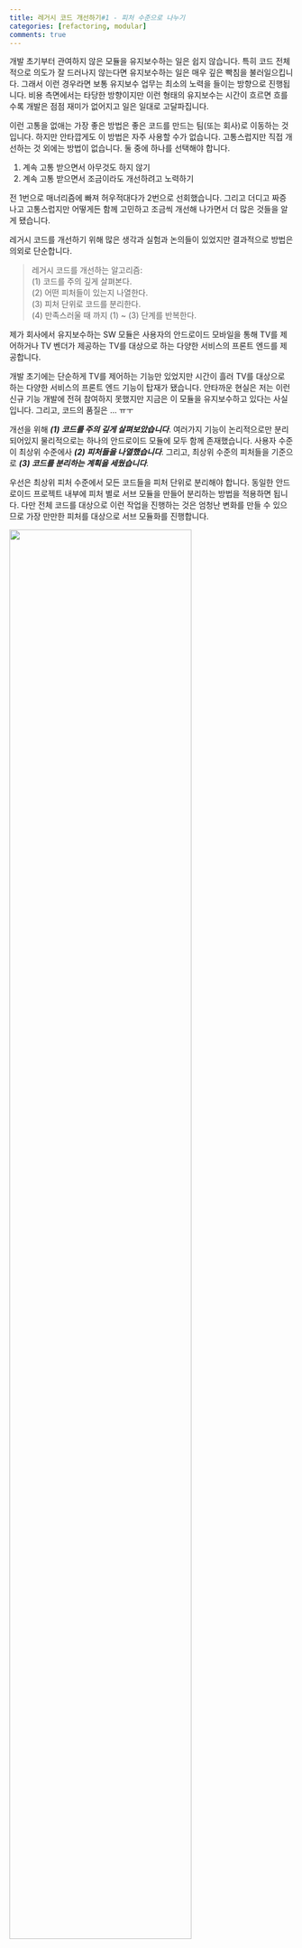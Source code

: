 ```yaml
---
title: 레거시 코드 개선하기#1 - 피처 수준으로 나누기
categories: [refactoring, modular]
comments: true
---
```


개발 초기부터 관여하지 않은 모듈을 유지보수하는 일은 쉽지 않습니다. 특히 코드 전체적으로 의도가 잘 드러나지 않는다면 유지보수하는 일은 매우 깊은 빡침을 불러일으킵니다. 그래서 이런 경우라면 보통 유지보수 업무는 최소의 노력을 들이는 방향으로 진행됩니다. 비용 측면에서는 타당한 방향이지만 이런 형태의 유지보수는 시간이 흐르면 흐를수록 개발은 점점 재미가 없어지고 일은 일대로 고달파집니다.

이런 고통을 없애는 가장 좋은 방법은 좋은 코드를 만드는 팀(또는 회사)로 이동하는 것입니다. 하지만 안타깝게도 이 방법은 자주 사용할 수가 없습니다. 고통스럽지만 직접 개선하는 것 외에는 방법이 없습니다. 둘 중에 하나를 선택해야 합니다.

1. 계속 고통 받으면서 아무것도 하지 않기
1. 계속 고통 받으면서 조금이라도 개선하려고 노력하기

전 1번으로 매너리즘에 빠져 허우적대다가 2번으로 선회했습니다. 그리고 더디고 짜증나고 고통스럽지만 어떻게든 함께 고민하고 조금씩 개선해 나가면서 더 많은 것들을 알게 됐습니다.

레거시 코드를 개선하기 위해 많은 생각과 실험과 논의들이 있었지만 결과적으로 방법은 의외로 단순합니다.

> 레거시 코드를 개선하는 알고리즘: <br>
> (1) 코드를 주의 깊게 살펴본다.<br>
> (2) 어떤 피처들이 있는지 나열한다.<br>
> (3) 피처 단위로 코드를 분리한다.<br>
> (4) 만족스러울 때 까지 (1) ~ (3) 단계를 반복한다.<br>

제가 회사에서 유지보수하는 SW 모듈은 사용자의 안드로이드 모바일을 통해 TV를 제어하거나 TV 벤더가 제공하는 TV를 대상으로 하는 다양한 서비스의 프론트 엔드를 제공합니다.

개발 초기에는 단순하게 TV를 제어하는 기능만 있었지만 시간이 흘러 TV를 대상으로 하는 다양한 서비스의 프론트 엔드 기능이 탑재가 됐습니다. 안타까운 현실은 저는 이런 신규 기능 개발에 전혀 참여하지 못했지만 지금은 이 모듈을 유지보수하고 있다는 사실입니다. 그리고, 코드의 품질은 ... ㅠㅜ

개선을 위해 ***(1) 코드를 주의 깊게 살펴보았습니다***. 여러가지 기능이 논리적으로만 분리되어있지 물리적으로는 하나의 안드로이드 모듈에 모두 함께 존재했습니다. 사용자 수준이 최상위 수준에사 ***(2) 피처들을 나열했습니다***. 그리고, 최상위 수준의 피처들을 기준으로 ***(3) 코드를 분리하는 계획을 세웠습니다***.

우선은 최상위 피처 수준에서 모든 코드들을 피처 단위로 분리해야 합니다. 동일한 안드로이드 프로젝트 내부에 피처 별로 서브 모듈을 만들어 분리하는 방법을 적용하면 됩니다. 다만 전체 코드를 대상으로 이런 작업을 진행하는 것은 엄청난 변화를 만들 수 있으므로 가장 만만한 피처를 대상으로 서브 모듈화를 진행합니다. 

<p align="left">
    <img src='{{"/assets/img/2020-12-11/structure1.png"}}' width="80%"><br>
</p>

`app/feature1` 모듈의 코드를 `submodule_feature1` 모듈로 이동합니다. 이때 `submodule_feature1` 모듈이 필요로하는 모든 외부 기능에 대한 추상화를 하고 관련된 모든 인터페이스는 `required interfaces`에 추가합니다. 그리고 `submodule_fature1` 모듈은 `required interfaces`를 통해 외부 모듀에 대한 의존성이 전혀 없는 상태가 됩니다.

그리고, `app` 모듈은 `submodule_feature1` 모듈의 `required interfaces`를 구현합니다. 사용자 요청에 따라 `submodule_feature1` 모듈의 Entry Page를 런칭하기 전에 `app` 모듈은 `feature1_injector`를 통해 `submodule_feature1` 모듈이 필요로 하는 외부 기능과 연관된 객체를 생성해 주입합니다.

중요한 부분은 기존에 없던 `required interfaces`를 정의했다는 것입니다. 이 부분을 통해 `submodule_feature1` 모듈은 외부에 대한 의존성이 전혀 없는 상황이 만들어 집니다. 그리고 이런 인터페이스를 통해 `submodule_feature1` 모듈은 이전과 다른 수준의 Testabiltiy를 확보할 수 있습니다.

`required interfaces` 모듈이 정의하는 인터페이스를 사용해 Mock Object를 만들면 `submodlue_feature1` 모듈의 전체 기능을 테스트할 수 있습니다. 여전히 유닛 테스팅은 불가능 하지만 SW 시스템 전체에 대해 매뉴얼 테스트 밖에 할 수 없는 상황보다는 진일보한 것이라고 할 수 있습니다.

이전 그림과 크게 달라진 부분은 없지만 `submoule_feature1` 모듈은 피처(feature) 수준의 테스트 코드를 확보해 독자적인 검증 과정을 거칠수 있게 됐습니다.

<p align="left">
    <img src='{{"/assets/img/2020-12-11/structure2.png"}}' width="80%"><br>
</p>

동일한 방법을 다른 피처에도 적용하여 서브 모듈화를 진행할 수 있습니다. 그리고, 각 서브 모듈은 테스트 코드를 통해 자체적으로 검증할 수 있는 수단을 마련합니다. 그리고 이런 검증 수단을 기반으로 각 피처 모듈은 알아서 코드르 개선하던 검증을 좀 더 강화하기 위한 테스트 코드를 개발하던 알아서 개선을 진행하면 됩니다. 모든 것이 뭉쳐있던 이 전과는 다르게 피처간의 의존성은 전혀 없습니다. 

서로 방이 다르니 방을 어지럽히던 깨끗하게 하던 방 주인이 알아서 하는 겁니다.
